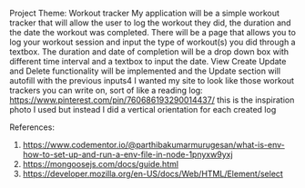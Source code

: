 Project Theme: Workout tracker
My application will be a simple workout tracker that will allow the user to log the workout they did, the duration and the date the workout was completed. 
There will be a page that allows you to log your workout session and input the type of workout(s) you did through a textbox. The duration and date of completion will be a drop down box with different time interval and a textbox to input the date.
View Create Update and Delete functionality will be implemented and the Update section will autofill with the previous inputs4
I wanted my site to look like those workout trackers you can write on, sort of like a reading log: 
https://www.pinterest.com/pin/760686193290014437/ this is the inspiration photo I used but instead I did a vertical orientation for each created log

References:
1. https://www.codementor.io/@parthibakumarmurugesan/what-is-env-how-to-set-up-and-run-a-env-file-in-node-1pnyxw9yxj
2. https://mongoosejs.com/docs/guide.html
3. https://developer.mozilla.org/en-US/docs/Web/HTML/Element/select
